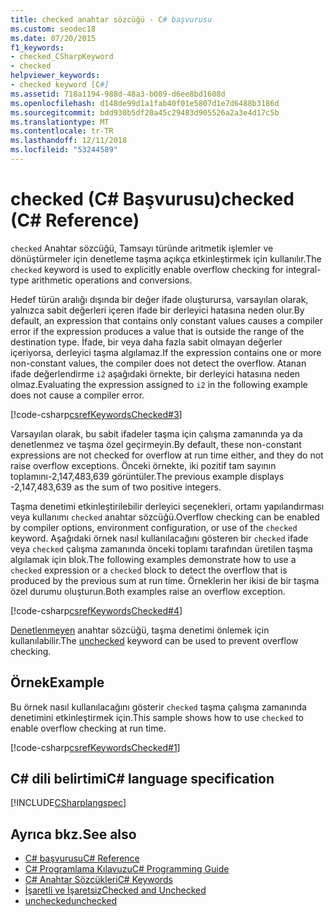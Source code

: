 ```yaml
---
title: checked anahtar sözcüğü - C# başvurusu
ms.custom: seodec18
ms.date: 07/20/2015
f1_keywords:
- checked_CSharpKeyword
- checked
helpviewer_keywords:
- checked keyword [C#]
ms.assetid: 718a1194-988d-48a3-b089-d6ee8bd1608d
ms.openlocfilehash: d148de99d1a1fab40f01e5807d1e7d6488b3186d
ms.sourcegitcommit: bdd930b5df20a45c29483d905526a2a3e4d17c5b
ms.translationtype: MT
ms.contentlocale: tr-TR
ms.lasthandoff: 12/11/2018
ms.locfileid: "53244589"
---
```

# <a name="checked-c-reference"></a><span data-ttu-id="c4bed-102">checked (C# Başvurusu)</span><span class="sxs-lookup"><span data-stu-id="c4bed-102">checked (C# Reference)</span></span>

<span data-ttu-id="c4bed-103">`checked` Anahtar sözcüğü, Tamsayı türünde aritmetik işlemler ve dönüştürmeler için denetleme taşma açıkça etkinleştirmek için kullanılır.</span><span class="sxs-lookup"><span data-stu-id="c4bed-103">The `checked` keyword is used to explicitly enable overflow checking for integral-type arithmetic operations and conversions.</span></span>

<span data-ttu-id="c4bed-104">Hedef türün aralığı dışında bir değer ifade oluşturursa, varsayılan olarak, yalnızca sabit değerleri içeren ifade bir derleyici hatasına neden olur.</span><span class="sxs-lookup"><span data-stu-id="c4bed-104">By default, an expression that contains only constant values causes a compiler error if the expression produces a value that is outside the range of the destination type.</span></span> <span data-ttu-id="c4bed-105">İfade, bir veya daha fazla sabit olmayan değerler içeriyorsa, derleyici taşma algılamaz.</span><span class="sxs-lookup"><span data-stu-id="c4bed-105">If the expression contains one or more non-constant values, the compiler does not detect the overflow.</span></span> <span data-ttu-id="c4bed-106">Atanan ifade değerlendirme `i2` aşağıdaki örnekte, bir derleyici hatasına neden olmaz.</span><span class="sxs-lookup"><span data-stu-id="c4bed-106">Evaluating the expression assigned to `i2` in the following example does not cause a compiler error.</span></span>

[!code-csharp[csrefKeywordsChecked#3](~/samples/snippets/csharp/VS_Snippets_VBCSharp/csrefKeywordsChecked/CS/csrefKeywordsChecked.cs#3)]

<span data-ttu-id="c4bed-107">Varsayılan olarak, bu sabit ifadeler taşma için çalışma zamanında ya da denetlenmez ve taşma özel geçirmeyin.</span><span class="sxs-lookup"><span data-stu-id="c4bed-107">By default, these non-constant expressions are not checked for overflow at run time either, and they do not raise overflow exceptions.</span></span> <span data-ttu-id="c4bed-108">Önceki örnekte, iki pozitif tam sayının toplamını-2,147,483,639 görüntüler.</span><span class="sxs-lookup"><span data-stu-id="c4bed-108">The previous example displays -2,147,483,639 as the sum of two positive integers.</span></span>

<span data-ttu-id="c4bed-109">Taşma denetimi etkinleştirilebilir derleyici seçenekleri, ortamı yapılandırması veya kullanımı `checked` anahtar sözcüğü.</span><span class="sxs-lookup"><span data-stu-id="c4bed-109">Overflow checking can be enabled by compiler options, environment configuration, or use of the `checked` keyword.</span></span> <span data-ttu-id="c4bed-110">Aşağıdaki örnek nasıl kullanılacağını gösteren bir `checked` ifade veya `checked` çalışma zamanında önceki toplamı tarafından üretilen taşma algılamak için blok.</span><span class="sxs-lookup"><span data-stu-id="c4bed-110">The following examples demonstrate how to use a `checked` expression or a `checked` block to detect the overflow that is produced by the previous sum at run time.</span></span> <span data-ttu-id="c4bed-111">Örneklerin her ikisi de bir taşma özel durumu oluşturun.</span><span class="sxs-lookup"><span data-stu-id="c4bed-111">Both examples raise an overflow exception.</span></span>

[!code-csharp[csrefKeywordsChecked#4](~/samples/snippets/csharp/VS_Snippets_VBCSharp/csrefKeywordsChecked/CS/csrefKeywordsChecked.cs#4)]

<span data-ttu-id="c4bed-112">[Denetlenmeyen](../../../csharp/language-reference/keywords/unchecked.md) anahtar sözcüğü, taşma denetimi önlemek için kullanılabilir.</span><span class="sxs-lookup"><span data-stu-id="c4bed-112">The [unchecked](../../../csharp/language-reference/keywords/unchecked.md) keyword can be used to prevent overflow checking.</span></span>

## <a name="example"></a><span data-ttu-id="c4bed-113">Örnek</span><span class="sxs-lookup"><span data-stu-id="c4bed-113">Example</span></span>

<span data-ttu-id="c4bed-114">Bu örnek nasıl kullanılacağını gösterir `checked` taşma çalışma zamanında denetimini etkinleştirmek için.</span><span class="sxs-lookup"><span data-stu-id="c4bed-114">This sample shows how to use `checked` to enable overflow checking at run time.</span></span>

[!code-csharp[csrefKeywordsChecked#1](~/samples/snippets/csharp/VS_Snippets_VBCSharp/csrefKeywordsChecked/CS/csrefKeywordsChecked.cs#1)]

## <a name="c-language-specification"></a><span data-ttu-id="c4bed-115">C# dili belirtimi</span><span class="sxs-lookup"><span data-stu-id="c4bed-115">C# language specification</span></span>

[!INCLUDE[CSharplangspec](~/includes/csharplangspec-md.md)]

## <a name="see-also"></a><span data-ttu-id="c4bed-116">Ayrıca bkz.</span><span class="sxs-lookup"><span data-stu-id="c4bed-116">See also</span></span>

- [<span data-ttu-id="c4bed-117">C# başvurusu</span><span class="sxs-lookup"><span data-stu-id="c4bed-117">C# Reference</span></span>](../../../csharp/language-reference/index.md)  
- [<span data-ttu-id="c4bed-118">C# Programlama Kılavuzu</span><span class="sxs-lookup"><span data-stu-id="c4bed-118">C# Programming Guide</span></span>](../../../csharp/programming-guide/index.md)  
- [<span data-ttu-id="c4bed-119">C# Anahtar Sözcükleri</span><span class="sxs-lookup"><span data-stu-id="c4bed-119">C# Keywords</span></span>](../../../csharp/language-reference/keywords/index.md)  
- [<span data-ttu-id="c4bed-120">İşaretli ve İşaretsiz</span><span class="sxs-lookup"><span data-stu-id="c4bed-120">Checked and Unchecked</span></span>](../../../csharp/language-reference/keywords/checked-and-unchecked.md)  
- [<span data-ttu-id="c4bed-121">unchecked</span><span class="sxs-lookup"><span data-stu-id="c4bed-121">unchecked</span></span>](../../../csharp/language-reference/keywords/unchecked.md)
